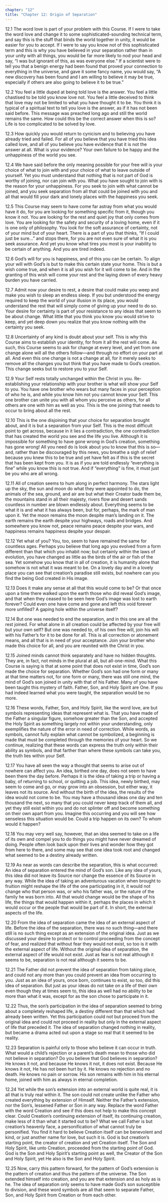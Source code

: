 ```yaml
---
chapter: "12"
title: "Chapter 12: Origin of Separation"
---
```


12.1 The word love is part of your problem with this Course. If I were
to take the word love and change it to some sophisticated-sounding
technical term, and say this is the stuff that binds the world together
in unity, it would be easier for you to accept. If I were to say you
know not of this sophisticated term and this is why you have believed in
your separation rather than in your unity with all things, you would be
far more likely to nod your head and say, “I was but ignorant of this,
as was everyone else.” If a scientist were to tell you that a benign
energy had been found that proved your connection to everything in the
universe, and gave it some fancy name, you would say, “A new discovery
has been found and I am willing to believe it may be true, especially if
others are also going to believe it to be true.”

12.2 You feel a little duped at being told love is the answer. You
feel a little chastised to be told you know love not. You feel a little
deceived to think that love may not be limited to what you have thought
it to be. You think it is typical of a spiritual text to tell you love
is the answer, as if it has not been said before. This message was
preached long ago and still the world remains the same. How could this
be the correct answer when this is so? Life is too complicated to be
solved by love.

12.3 How quickly you would return to cynicism and to believing you
have already tried and failed. For all of you believe that you have
tried this idea called love, and all of you believe you have evidence
that it is not the answer at all. What is your evidence? Your own
failure to be happy and the unhappiness of the world you see.

12.4 We have said before the only meaning possible for your free will
is your choice of what to join with and your choice of what to leave
outside of yourself. Yet you must understand that nothing that is not
part of God is worthy of joining, nor can join with you. What you have
sought to join with is the reason for your unhappiness. For you seek to
join with what cannot be joined, and you seek separation from all that
could be joined with you and all that would fill your dark and lonely
places with the happiness you seek.

12.5 This Course may seem to have come far astray from what you would
have it do, for you are looking for something specific from it, though
you know it not. You are looking for the rest and quiet joy that only
comes from love. You are looking for the safety and security of a loving
home, even if it is one only of philosophy. You look for the soft
assurance of certainty, not of your mind but of your heart. There is a
part of you that thinks, “If I could just be sure…” and stops there, for
you are not even sure of what it is you seek assurance. And yet you know
what tires you most is your inability to be certain of anything. And you
are tired indeed.

12.6 God’s will for you is happiness, and of this you can be certain.
To align your will with God’s is but to make this certain state your
home. This is but a wish come true, and when it is all you wish for it
will come to be. And in the granting of this wish will come your rest
and the laying down of every heavy burden you have carried.

12.7 Admit now your desire to rest, a desire that could make you weep
and make you wish to sleep an endless sleep. If you but understood the
energy required to keep the world of your illusion in its place, you
would understand the rest that will simply come of giving up your need
to do so. Your desire for certainty is part of your resistance to any
ideas that seem to be about change. What little that you think you know
you would strive to keep, and yet deep down you realize that you know
nothing with the certainty you seek.

12.8 Uncertainty of any kind is doubt about your self. This is why
this Course aims to establish your identity, for from it all the rest
will come. As such, this Course seems to ask for change at every level,
and yet from one change alone will all the others follow—and through no
effort on your part at all. And even this one change is not a change at
all, for it merely seeks to remove all the changes you but think that
you have made to God’s creation. This change seeks but to restore you to
your Self.

12.9 Your Self rests totally unchanged within the Christ in you.
Re-establishing your relationship with your brother is what will show
your Self to you. You have one brother who wears but many faces in your
perception of who he is, and while you know him not you cannot know your
Self. This one brother can unite you with all whom you perceive as
others, for all others are one with him as well as you. This is the one
joining that needs to occur to bring about all the rest.

12.10 This is the one disjoining that your choice for separation
brought about, and it is but a separation from your Self. This is the
most difficult point to get across, because in it lies a contradiction,
the one contradiction that has created the world you see and the life
you live. Although it is impossible for something to have gone wrong in
God’s creation, something has gone wrong! All you need do is look about
you to know that this is so—and, rather than be discouraged by this
news, you breathe a sigh of relief because you knew this to be true and
yet have felt as if this is the secret that has been kept from you. It
is as if you are told endlessly “everything is fine” while you know this
is not true. And if “everything” is fine, it must just be you who are
all wrong.

12.11 All of creation seems to hum along in perfect harmony. The stars
light up the sky, the sun and moon do what they were appointed to do,
the animals of the sea, ground, and air are but what their Creator bade
them be, the mountains stand in all their majesty, rivers flow and
desert sands countless in number are blown endlessly about. Everything
seems to be what it is and what it has always been, but for, perhaps,
the mark of man upon it. Yet the moon remains the moon despite man’s
landing on it. The earth remains the earth despite your highways, roads
and bridges. And somewhere you know not, peace remains peace despite
your wars, and happiness remains happiness despite your despair.

12.12 Yet what of you? You, too, seem to have remained the same for
countless ages. Perhaps you believe that long ago you evolved from a
form different than that which you inhabit now; but certainly within the
laws of evolution, you have changed as little as the birds of the air or
fish of the sea. Yet somehow you know that in all of creation, it is
humanity alone that somehow is not what it was meant to be. On a lovely
day and in a lovely place you can see that creation’s paradise still
exists, but nowhere can you find the being God created in His image.

12.13 Does it make any sense at all that this would come to be? Or that
once upon a time there walked upon the earth those who did reveal God’s
image, and that when they ceased to be seen here God’s image was lost to
earth forever? Could even one have come and gone and left this void
forever more unfilled? A gaping hole within the universe itself?

12.14 But one was needed to end the separation, and in this one are all
the rest joined. For what alone in all creation could be affected by
your free will but your own self? But one was needed to, of his own free
will, join his will with his Father’s for it to be done for all. This is
all correction or atonement means, and all that is in need of your
acceptance. Join your brother who made this choice for all, and you are
reunited with the Christ in you.

12.15 Joined minds cannot think separately and have no hidden thoughts.
They are, in fact, not minds in the plural at all, but all-one-mind.
What this Course is saying is that at some point that does not exist in
time, God’s son made the choice for separation. Whether God’s son had
one form or many at that time matters not, for one form or many, there
was still one mind, the mind of God’s son joined in unity with that of
his Father. Many of you have been taught this mystery of faith. Father,
Son, and Holy Spirit are One. If you had indeed learned what you were
taught, the separation would be no more.

12.16 These words, Father, Son, and Holy Spirit, like the word love,
are but symbols representing ideas that represent what is. That you have
made of the Father a singular figure, somehow greater than the Son, and
accepted the Holy Spirit as something largely not within your
understanding, only exemplifies the nature of the error in need of
correction. While words, as symbols, cannot fully explain what cannot be
symbolized, a beginning is made that must be completed through the
memories of your heart. So we continue, realizing that these words can
express the truth only within their ability as symbols, and that farther
than where these symbols can take you, the truth lies within your Self.

12.17 You have all seen the way a thought that seems to arise out of
nowhere can affect you. An idea, birthed one day, does not seem to have
been there the day before. Perhaps it is the idea of taking a trip or
having a baby, of returning to school, or quitting a job. This idea,
newly birthed, may seem to come and go, or may grow into an obsession,
but either way, it leaves not its source. And without the birth of the
idea, the results of the idea would not come to be. You may have a
thousand ideas one day and ten thousand the next, so many that you could
never keep track of them all, and yet they still exist within you and do
not splinter off and become something on their own apart from you.
Imagine this occurring and you will see how senseless this situation
would be. Could a trip happen on its own? To whom would it happen?

12.18 You may very well say, however, that an idea seemed to take on a
life of its own and compel you to do things you might have never dreamed
of doing. People often look back upon their lives and wonder how they
got from here to there, and some may see that one idea took root and
changed what seemed to be a destiny already written.

12.19 As near as words can describe the separation, this is what
occurred: An idea of separation entered the mind of God’s son. Like any
idea of yours, this idea did not leave its Source nor change the essence
of its Source in any way. While the idea of taking an adventurous
vacation when brought to fruition might reshape the life of the one
participating in it, it would not change who that person was, or who his
father was, or the nature of the family he was born into. All that would
change would be the shape of his life, the things that would happen
within it, perhaps the places in which it would occur or the people that
would be part of it. In short, the external aspects of the life.

12.20 From the idea of separation came the idea of an external aspect
of life. Before the idea of the separation, there was no such thing—and
there still is no such thing except as an extension of the original
idea. Just as we discussed your desire to protect or to control
proceeding from the concept of fear, and realized that without fear they
would not exist, so too is it with the external aspect of life. Without
the original idea of separation, the external aspect of life would not
exist. Just as fear is not real although it seems to be, separation is
not real although it seems to be.

12.21 The Father did not prevent the idea of separation from taking
place, and could not any more than you could prevent an idea from
occurring to you. Just as an idea of yours, once born, continues to
exist, so too, did this idea of separation. But just as your ideas do
not take on a life of their own even though they at times seem to, this
idea as well had no ability to be more than what it was, except for as
the son chose to participate in it.

12.22 Thus, the son’s participation in the idea of separation seemed to
bring about a completely reshaped life, a destiny different than that
which had already been written. Yet this participation could not but
proceed from the original idea and could not proceed in reality but only
in the external aspect of life that preceded it. The idea of separation
changed nothing in reality, but became a drama acted out upon a stage so
real that it seemed to be reality.

12.23 Separation is painful only to those who believe it can occur in
truth. What would a child’s rejection or a parent’s death mean to those
who did not believe in separation? Do you believe that God believes in
separation? He knows it not, and because He knows it not, it does not
exist. Because He knows it not, He has not been hurt by it. He knows no
rejection and no death. He knows no pain or sorrow. His son remains with
him in his eternal home, joined with him as always in eternal
completion.

12.24 Yet while the son’s extension into an external world is quite
real, it is all that is truly real within it. The son could not create
unlike the Father who created everything by extension of Himself.
Neither the Father’s extension, nor the Son’s, lessened Father or Son in
any way. Replace the word Father with the word Creation and see if this
does not help to make this concept clear. Could Creation’s continuing
extension of itself, its continuing creation, make less of it than what
it started out to be? What we call Father is but creation’s heavenly
face, a personification of what cannot truly be personified. You find it
hard to believe Creation itself can be benevolent and kind, or just
another name for love, but such it is. God is but creation’s starting
point, the creator of creation and yet Creation itself. The Son and Holy
Spirit, like unto Creation, proceeded from the starting point of God.
God is the Son and Holy Spirit’s starting point as well, the Creator of
the Son and Holy Spirit, yet He also is the Son and Holy Spirit.

12.25 Now, carry this pattern forward, for the pattern of God’s
extension is the pattern of creation and thus the pattern of the
universe. The Son extended himself into creation, and you are that
extension and as holy as is he. The idea of separation only seems to
have made God’s son susceptible to division, and these word symbols are
all that seem to separate Father, Son, and Holy Spirit from Creation or
from each other.

